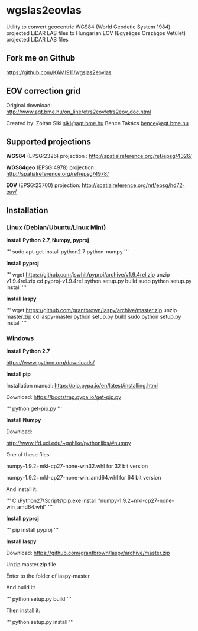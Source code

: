 # wgslas2eovlas

Utility to convert geocentric WGS84 (World Geodetic System 1984) projected LiDAR LAS files to Hungarian EOV (Egységes Országos Vetület) projected LiDAR LAS files

## Fork me on Github

https://github.com/KAMI911/wgslas2eovlas

## EOV correction grid

Original download: http://www.agt.bme.hu/on_line/etrs2eov/etrs2eov_doc.html

Created by: Zoltán Siki <siki@agt.bme.hu>
            Bence Takács <bence@agt.bme.hu>

## Supported projections

**WGS84**    (EPSG:2326) projection : http://spatialreference.org/ref/epsg/4326/

**WGS84geo** (EPSG:4978) projection : http://spatialreference.org/ref/epsg/4978/

**EOV**      (EPSG:23700) projection: http://spatialreference.org/ref/epsg/hd72-eov/


## Installation

### Linux (Debian/Ubuntu/Linux Mint)

**Install Python 2.7, Numpy, pyproj**

'''
sudo apt-get install python2.7 python-numpy
'''

**Install pyproj**

'''
wget https://github.com/jswhit/pyproj/archive/v1.9.4rel.zip
unzip v1.9.4rel.zip
cd pyproj-v1.9.4rel
python setup.py build
sudo python setup.py install
'''

**Install laspy**

'''
wget https://github.com/grantbrown/laspy/archive/master.zip
unzip master.zip
cd laspy-master
python setup.py build
sudo python setup.py install
'''

### Windows

**Install Python 2.7**

https://www.python.org/downloads/

**Install pip**

Installation manual: https://pip.pypa.io/en/latest/installing.html

Download: https://bootstrap.pypa.io/get-pip.py

'''
python get-pip.py
'''

**Install Numpy**

Download:

http://www.lfd.uci.edu/~gohlke/pythonlibs/#numpy

One of these files:

numpy-1.9.2+mkl-cp27-none-win32.whl for 32 bit version

numpy-1.9.2+mkl-cp27-none-win_amd64.whl for 64 bit version

And install it:

'''
C:\Python27\Scripts\pip.exe install "numpy-1.9.2+mkl-cp27-none-win_amd64.whl"
'''

**Install pyproj**

'''
pip install pyproj
'''

**Install laspy**

Download: https://github.com/grantbrown/laspy/archive/master.zip

Unzip master.zip file

Enter to the folder of laspy-master

And build it:

'''
python setup.py build
'''

Then install it:

'''
python setup.py install
'''
